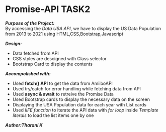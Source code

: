 # Promise-API TASK2

***Purpose of the Project:***   
By accessing the *Data USA API*, we have to display the US Data Population from 2013 to 2021 using HTML,CSS,Bootstrap,Javascript

***Design:***   
- Data fetched from API   
- CSS styles are descigned with Class selector   
- Bootstrap Card to display the contents  

***Accompolished with:***
- Used **fetch() API** to get the data from AmiiboAPI   
- Used try/catch for error handling while fetching data from API
- Used **async & await** to retreive the Promise Data 
- Used Bootstrap cards to display the necessary data on the screen   
- Displaying the USA Population data for each year with List cards   
- Used *IIFE function* to iterate the API data with *for loop* inside *Template literals* to load the list items one by one   

***Author:Tharani K***   